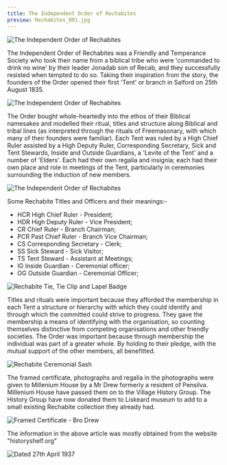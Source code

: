 ```yaml
---
title: The Independent Order of Rechabites
preview: Rechabites_001.jpg
---
```


![The Independent Order of Rechabites](./the-independent-order-of-rechabites/Rechabites_001.jpg)

The Independent Order of Rechabites was a Friendly and Temperance Society who took their name from a biblical tribe who were 'commanded to drink no wine' by their leader Jonadab son of Recab, and they successfully resisted when tempted to do so. Taking their inspiration from the story, the founders of the Order opened their first 'Tent' or branch in Salford on 25th August 1835.

![The Independent Order of Rechabites](./the-independent-order-of-rechabites/Rechabites_002.jpg)

The Order bought whole-heartedly into the ethos of their Biblical namesakes and modelled their ritual, titles and structure along Biblical and tribal lines (as interpreted through the rituals of Freemasonary, with which many of their founders were familiar). Each Tent was ruled by a High Chief Ruler assisted by a High Deputy Ruler, Corresponding Secretary, Sick and Tent Stewards, Inside and Outside Guardians, a 'Levite of the Tent' and a number of 'Elders'. Each had their own regalia and insignia; each had their own place and role in meetings of the Tent, particularly in ceremonies surrounding the induction of new members.

![The Independent Order of Rechabites](./the-independent-order-of-rechabites/Rechabites_003.jpg)

Some Rechabite Titles and Officers and their meanings:-

- HCR High Chief Ruler - President;
- HDR High Deputy Ruler - Vice President;
- CR Chief Ruler - Branch Chairman;
- PCR Past Chief Ruler - Branch Vice Chairman;
- CS Corresponding Secretary - Clerk;
- SS Sick Steward - Sick Visitor;
- TS Tent Steward - Assistant at Meetings;
- IG Inside Guardian - Ceremonial officer;
- OG Outside Guardian - Ceremonial Officer;

![Rechabite Tie, Tie Clip and Lapel Badge](./the-independent-order-of-rechabites/Rechabites_004.jpg)

Titles and rituals were important because they afforded the membership in each Tent a structure or hierarchy with which they could identify and through which the committed could strive to progress. They gave the membership a means of identifying with the organisation, so counting themselves distinctive from competing organisations and other friendly societies. The Order was important because through membership the individual was part of a greater whole. By holding to their pledge, with the mutual support of the other members, all benefitted.

![Rechabite Ceremonial Sash](./the-independent-order-of-rechabites/Rechabites_005.jpg)

The framed certificate, photographs and regalia in the photographs were given to Millenium House by a Mr Drew formerly a resident of Pensilva. Millenium House have passed them on to the Village History Group. The History Group have now donated them to Liskeard museum to add to a small existing Rechabite collection they already had.

![Framed Certificate - Bro Drew](./the-independent-order-of-rechabites/Rechabites_006.jpg)

The information in the above article was mostly obtained from the website "historyshelf.org"

![Dated 27th April 1937](./the-independent-order-of-rechabites/Rechabites_007.jpg)
